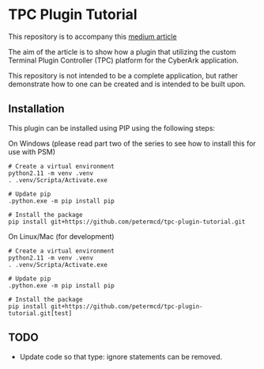 # TPC Plugin Tutorial

This repository is to accompany this [medium article](https://medium.com/p/a241a24c9cfb)

The aim of the article is to show how a plugin that utilizing the custom Terminal Plugin Controller (TPC)
platform for the CyberArk application.

This repository is not intended to be a complete application, but rather demonstrate how to one can be created
and is intended to be built upon.

## Installation

This plugin can be installed using PIP using the following steps:

On Windows (please read part two of the series to see how to install this for use with PSM)
```
# Create a virtual environment
python2.11 -m venv .venv
. .venv/Scripta/Activate.exe

# Update pip
.python.exe -m pip install pip

# Install the package
pip install git+https://github.com/petermcd/tpc-plugin-tutorial.git
```

On Linux/Mac (for development)
```
# Create a virtual environment
python2.11 -m venv .venv
. .venv/Scripta/Activate.exe

# Update pip
.python.exe -m pip install pip

# Install the package
pip install git+https://github.com/petermcd/tpc-plugin-tutorial.git[test]
```

## TODO

* Update code so that type: ignore statements can be removed.
